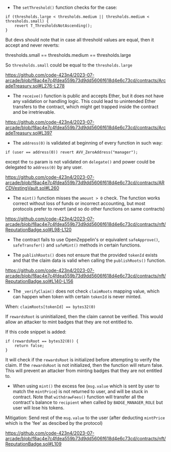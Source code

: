 
- The `setThreshold()` function checks for the case: 

```solidity
if (thresholds.large < thresholds.medium || thresholds.medium < thresholds.small) {
    revert T_ThresholdsNotAscending();
}
```

But devs should note that in case all threshold values are equal, then it accept and never reverts:

thresholds.small == thresholds.medium == thresholds.large 

So `thresholds.small` could be equal to the `thresholds.large`

https://github.com/code-423n4/2023-07-arcade/blob/f8ac4e7c4fdea559b73d9dd5606f618d4e6c73cd/contracts/ArcadeTreasury.sol#L276-L278

- The `receive()` function is public and accepts Ether, but it does not have any validation or handling logic. This could lead to unintended Ether transfers to the contract, which might get trapped inside the contract and be irretrievable.

https://github.com/code-423n4/2023-07-arcade/blob/f8ac4e7c4fdea559b73d9dd5606f618d4e6c73cd/contracts/ArcadeTreasury.sol#L397

- The `address(0)` is validated at beginning of every function in such way:

`if (user == address(0)) revert AVV_ZeroAddress("manager");`

except the `to` param is not validated on `delegate()` and power could be delegated to `address(0)` by any user.

https://github.com/code-423n4/2023-07-arcade/blob/f8ac4e7c4fdea559b73d9dd5606f618d4e6c73cd/contracts/ARCDVestingVault.sol#L260

- The `mint()` function misses the `amount > 0` check. The function works correct without loss of funds or incorrect accounting, but most protocols prefer to revert (and so do other functions on same contracts)

https://github.com/code-423n4/2023-07-arcade/blob/f8ac4e7c4fdea559b73d9dd5606f618d4e6c73cd/contracts/nft/ReputationBadge.sol#L98-L120

- The contract fails to use OpenZeppelin's or equivalent `safeApprove()`, `safeTransfer()` and `safeMint()` methods in certain functions.

- The `publishRoots()` does not ensure that the provided `tokenId` exists and that the claim data is valid when calling the `publishRoots()` function.

https://github.com/code-423n4/2023-07-arcade/blob/f8ac4e7c4fdea559b73d9dd5606f618d4e6c73cd/contracts/nft/ReputationBadge.sol#L140-L156

- The `_verifyClaim()` does not check `claimRoots` mapping value, which can happen when token with certain `tokenId` is never minted.

When: `claimRoots[tokenId] == bytes32(0)`

If `rewardsRoot` is uninitialized, then the claim cannot be verified. This would allow an attacker to mint badges that they are not entitled to.

If this code snippet is added:

```solidity
if (rewardsRoot == bytes32(0)) {
    return false;
}
```

It will check if the `rewardsRoot` is initialized before attempting to verify the claim. If the `rewardsRoot` is not initialized, then the function will return false. This will prevent an attacker from minting badges that they are not entitled to.

- When using `mint()` the excess fee (`msg.value` which is sent by user to match the `mintPrice`) is not returned to user, and will be stuck in contract. Note that `withdrawFees()` function will transfer all the contract's balance to `recipient` when called by `BADGE_MANAGER_ROLE` but user will lose his tokens.

Mitigation: Send rest of the `msg.value` to the user (after deducting `mintPrice` which is the 'fee' as descibed by the protocol)

https://github.com/code-423n4/2023-07-arcade/blob/f8ac4e7c4fdea559b73d9dd5606f618d4e6c73cd/contracts/nft/ReputationBadge.sol#L109


